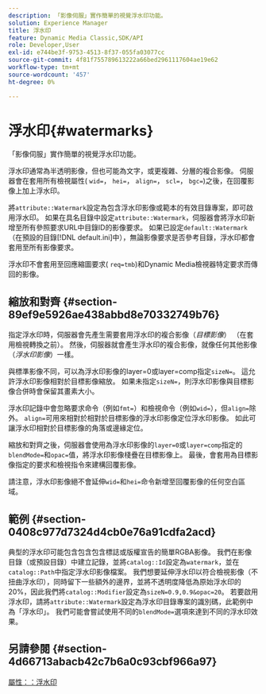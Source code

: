 ```yaml
---
description: 「影像伺服」實作簡單的視覺浮水印功能。
solution: Experience Manager
title: 浮水印
feature: Dynamic Media Classic,SDK/API
role: Developer,User
exl-id: e744be3f-9753-4513-8f37-055fa03077cc
source-git-commit: 4f81f755789613222a66bed2961117604ae19e62
workflow-type: tm+mt
source-wordcount: '457'
ht-degree: 0%

---
```


# 浮水印{#watermarks}

「影像伺服」實作簡單的視覺浮水印功能。

浮水印通常為半透明影像，但也可能為文字，或更複雜、分層的複合影像。 伺服器會在套用所有檢視屬性( `wid=`， `hei=`， `align=`， `scl=`， `bgc=`)之後，在回覆影像上加上浮水印。

將`attribute::Watermark`設定為包含浮水印影像或範本的有效目錄專案，即可啟用浮水印。 如果在具名目錄中設定`attribute::Watermark`，伺服器會將浮水印新增至所有參照要求URL中目錄ID的影像要求。 如果已設定`default::Watermark` （在預設的目錄[!DNL default.ini]中），無論影像要求是否參考目錄，浮水印都會套用至所有影像要求。

浮水印不會套用至回應縮圖要求( `req=tmb`)和Dynamic Media檢視器特定要求而傳回的影像。

## 縮放和對齊 {#section-89ef9e5926ae438abbd8e70332749b76}

指定浮水印時，伺服器會先產生需要套用浮水印的複合影像（*目標影像*） （在套用檢視轉換之前）。 然後，伺服器就會產生浮水印的複合影像，就像任何其他影像（*浮水印影像*）一樣。

與標準影像不同，可以為浮水印影像的layer=0或layer=comp指定`sizeN=`。 這允許浮水印影像相對於目標影像縮放。 如果未指定`sizeN=`，則浮水印影像與目標影像合併時會保留其畫素大小。

浮水印記錄中會忽略要求命令（例如`fmt=`）和檢視命令（例如`wid=`），但`align=`除外。 `align=`可用來相對於相對於目標影像的浮水印影像定位浮水印影像。 如此可讓浮水印相對於目標影像的角落或邊緣定位。

縮放和對齊之後，伺服器會使用為浮水印影像的`layer=0`或`layer=comp`指定的`blendMode=`和`opac=`值，將浮水印影像棧疊在目標影像上。 最後，會套用為目標影像指定的要求和檢視指令來建構回覆影像。

請注意，浮水印影像絕不會延伸`wid=`和`hei=`命令新增至回覆影像的任何空白區域。

## 範例 {#section-0408c977d7324d4cb0e76a91cdfa2acd}

典型的浮水印可能包含包含包含標誌或版權宣告的簡單RGBA影像。 我們在影像目錄（或預設目錄）中建立記錄，並將`catalog::Id`設定為`watermark`，並在`catalog::Path`中指定浮水印影像檔案。 我們想要延伸浮水印以符合檢視影像（不扭曲浮水印），同時留下一些額外的邊界，並將不透明度降低為原始浮水印的20%，因此我們將`catalog::Modifier`設定為`sizeN=0.9,0.9&opac=20`。 若要啟用浮水印，請將`attribute::Watermark`設定為浮水印目錄專案的識別碼，此範例中為「浮水印」。 我們可能會嘗試使用不同的`blendMode=`選項來達到不同的浮水印效果。

## 另請參閱 {#section-4d66713abacb42c7b6a0c93cbf966a97}

[屬性：：浮水印](../../../../../is-api/image-catalog/image-serving-api-ref/c-image-catalog-reference/c-attributes-reference/r-watermark.md#reference-942b50acb2dd43a5ae498dc41ea9ac9b)
